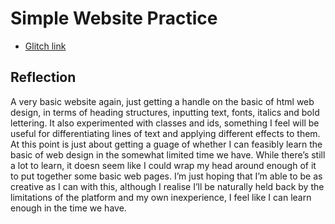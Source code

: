 # Simple Website Practice
- [Glitch link](https://website-practice231.glitch.me/)

## Reflection
A very basic website again, just getting a handle on the basic of html web design, in terms of heading structures, inputting text, fonts, italics and bold lettering. It also experimented with classes and ids, something I feel will be useful for differentiating lines of text and applying different effects to them. At this point is just about getting a guage of whether I can feasibly learn the basic of web design in the somewhat limited time we have. While there’s still a lot to learn, it doesn seem like I could wrap my head around enough of it to put together some basic web pages. I’m just hoping that I’m able to be as creative as I can with this, although I realise I’ll be naturally held back by the limitations of the platform and my own inexperience, I feel like I can learn enough in the time we have. 
